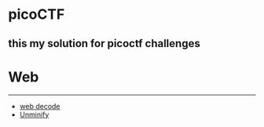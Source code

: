 # picoCTF
this my solution for picoctf challenges
---
# Web
---
- [web decode](web/WebDecode/solution.md)
- [Unminify](web/Unminify/solution.md)